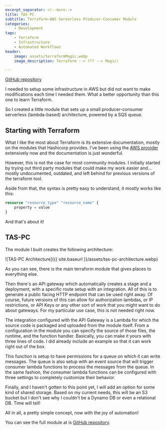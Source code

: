 ```yaml
---
excerpt_separator: <!--more-->
title: TAS PC
subtitle: Terraform-AWS Serverless Producer-Consumer Module
categories:
    - Development
tags:
    - Terraform
    - Infrastructure
    - Automated Workflows
header:
    image: assets/terraformMagic.webp
    image_description: Terraform --> ??? --> Magic!

---
```


[GitHub repository](https://github.com/AlphaGit/tas-pc)

I needed to setup some infrastructure in AWS but did not want to make modifications each time I needed them. What a better opportunity than this one to learn Terraform.

So I created a little module that sets up a small producer-consumer serverless (lambda-based) architecture, powered by a SQS queue.

<!--more-->

## Starting with Terraform

What I like the most about Terraform is its extensive documentation, mostly on the modules that Hashicorp provides. I've been using the [AWS provider](https://registry.terraform.io/providers/hashicorp/aws/latest/docs) extensively now and the documentation is just wonderful.

However, this is not the case for most community modules. I initially started by trying out third party modules that could make my work easier and... mostly undocumented, outdated, and left behind for previous versions of the terraform tool.

Aside from that, the syntax is pretty easy to understand, it mostly works like this:

```terraform
resource "resource_type" "resource_name" {
    property = value
}
```

And that's about it!

## TAS-PC

The module I built creates the following architecture:

![TAS-PC Architecture]({{ site.baseurl }}/assets/tas-pc-architecture.webp)

As you can see, there is the main terraform module that gives places to everything else.

Then there's an API gateway which automatically creates a stage and a deployment, with a specific route setup with an integration. All of this is to generate a public facing HTTP endpoint that can be used right away. Of course, future versions of this can allow for authorization lambdas, or IP restrictions, or API Keys or any other sort of work that you might want to do about gateways. For my particular use case, this is not needed right now.

The integration configured with the API Gateway is a Lambda for which the source code is packaged and uploaded from the module itself. From a configuration in the module you can specify the source of those files, the runtime, and the function handler. Basically, you can make it yours with three lines of code. I did already include an example so that it can work right out of the box.

This function is setup to have permissions for a queue on which it can write messages. The queue is also setup with an event source that will trigger consumer lambda functions to process the messages from the queue. In the same fashion, the consumer lambda functions can be configured with three settings to completely customize their behavior.

Finally, and I haven't gotten to this point yet, I will add an option for some kind of shared storage. Based on my current needs, this will be an S3 bucket but I don't see why I couldn't be a Dynamo DB or even a relational DB. Time will tell!

All in all, a pretty simple concept, now with the joy of automation!

You can see the full module at is [GitHub repository](https://github.com/AlphaGit/tas-pc).